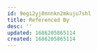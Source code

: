 ```yaml
---
id: 9egi2yj0nnnkn2mkuju7shl
title: Referenced By
desc: ''
updated: 1686205865114
created: 1686205865114
---
```

